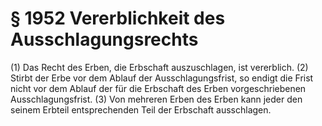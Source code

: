 # § 1952 Vererblichkeit des Ausschlagungsrechts
(1) Das Recht des Erben, die Erbschaft auszuschlagen, ist vererblich.
(2) Stirbt der Erbe vor dem Ablauf der Ausschlagungsfrist, so endigt die Frist nicht vor dem Ablauf der für die Erbschaft des Erben vorgeschriebenen Ausschlagungsfrist.
(3) Von mehreren Erben des Erben kann jeder den seinem Erbteil entsprechenden Teil der Erbschaft ausschlagen.